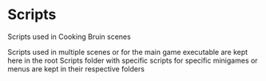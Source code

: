 # Scripts

Scripts used in Cooking Bruin scenes

Scripts used in multiple scenes or for the main game executable are kept here in the root Scripts folder with specific scripts for specific minigames or menus are kept in their respective folders
